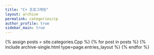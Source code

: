 ```yaml
---
title: "C+ 프로그래밍"
layout: archive
permalink: categories/cp
author_profile: true
sidebar_main: true
---
```



{% assign posts = site.categories.Cpp %}
{% for post in posts %} {% include archive-single.html type=page.entries_layout %} {% endfor %}